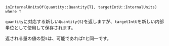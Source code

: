 ```
inInternalUnitsOf(quantity::Quantity{T}, targetIntU::InternalUnits) where T
```

`quantity`に対応する新しい`Quantity{S}`を返しますが、`targetIntU`を新しい内部単位として使用して保存されます。

返される量の値の型`S`は、可能であれば`T`と同一です。
